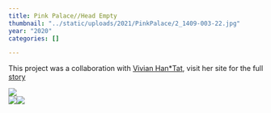 ```yaml
---
title: Pink Palace//Head Empty
thumbnail: "../static/uploads/2021/PinkPalace/2_1409-003-22.jpg"
year: "2020"
categories: []

---
```

This project was a collaboration with [Vivian Han*Tat](https://www.vivianht.com/), visit her site for the full [story](https://www.vivianht.com/gallery/pink-palace-head-empty)

![](/uploads/2021/PinkPalace/PINKPALACEHEADEMPTY.gif)  
![](/uploads/2021/PinkPalace/2_1411-010-4.jpg)![](/uploads/2021/PinkPalace/2_1413-008_crop-15.jpg)